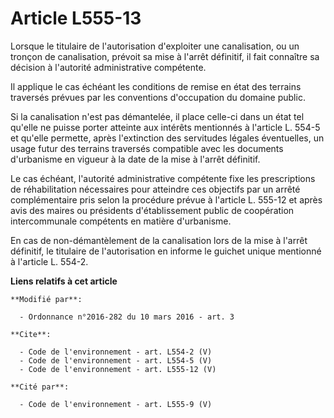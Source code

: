 # Article L555-13

Lorsque le titulaire de l'autorisation d'exploiter une canalisation, ou un tronçon de canalisation, prévoit sa mise à l'arrêt
définitif, il fait connaître sa décision à l'autorité administrative compétente. 

Il applique le cas échéant les conditions de remise en état des terrains traversés prévues par les conventions d'occupation
du domaine public. 

Si la canalisation n'est pas démantelée, il place celle-ci dans un état tel qu'elle ne puisse porter atteinte aux intérêts
mentionnés à l'article L. 554-5 et qu'elle permette, après l'extinction des servitudes légales éventuelles, un usage futur
des terrains traversés compatible avec les documents d'urbanisme en vigueur à la date de la mise à l'arrêt définitif. 

Le cas échéant, l'autorité administrative compétente fixe les prescriptions de réhabilitation nécessaires pour atteindre ces
objectifs par un arrêté complémentaire pris selon la procédure prévue à l'article L. 555-12 et après avis des maires ou
présidents d'établissement public de coopération intercommunale compétents en matière d'urbanisme. 

En cas de non-démantèlement de la canalisation lors de la mise à l'arrêt définitif, le titulaire de l'autorisation en informe
le guichet unique mentionné à l'article L. 554-2.

**Liens relatifs à cet article**

	**Modifié par**:

	  - Ordonnance n°2016-282 du 10 mars 2016 - art. 3

	**Cite**:

	  - Code de l'environnement - art. L554-2 (V)
	  - Code de l'environnement - art. L554-5 (V)
	  - Code de l'environnement - art. L555-12 (V)

	**Cité par**:

	  - Code de l'environnement - art. L555-9 (V)
